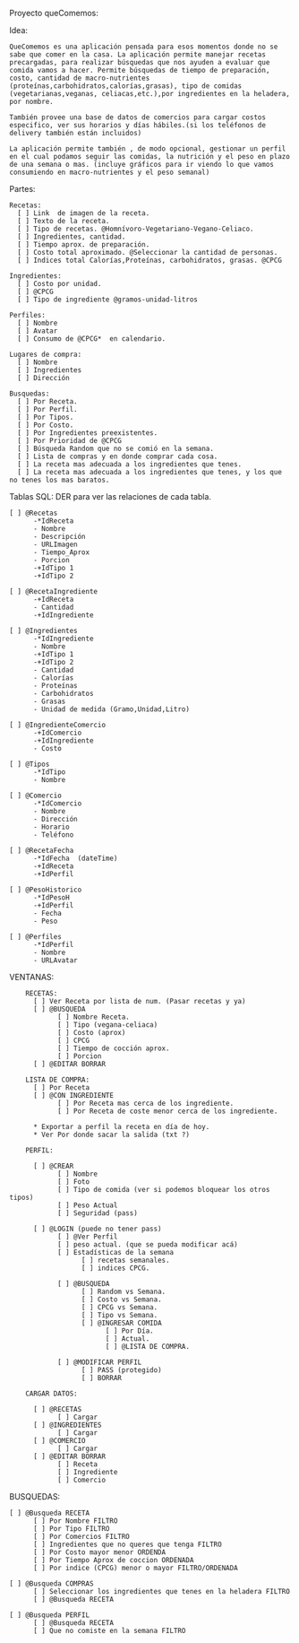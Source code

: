 Proyecto queComemos:

  Idea:

    QueComemos es una aplicación pensada para esos momentos donde no se sabe que comer en la casa. La aplicación permite manejar recetas precargadas, para realizar búsquedas que nos ayuden a evaluar que comida vamos a hacer. Permite búsquedas de tiempo de preparación, costo, cantidad de macro-nutrientes (proteínas,carbohidratos,calorías,grasas), tipo de comidas (vegetarianas,veganas, celiacas,etc.),por ingredientes en la heladera, por nombre.

    También provee una base de datos de comercios para cargar costos especifico, ver sus horarios y días hábiles.(si los teléfonos de delivery también están incluidos)

    La aplicación permite también , de modo opcional, gestionar un perfil en el cual podamos seguir las comidas, la nutrición y el peso en plazo de una semana o mas. (incluye gráficos para ir viendo lo que vamos consumiendo en macro-nutrientes y el peso semanal)



  Partes:

    Recetas:
      [ ] Link  de imagen de la receta.
      [ ] Texto de la receta.
      [ ] Tipo de recetas. @Homnívoro-Vegetariano-Vegano-Celiaco.
      [ ] Ingredientes, cantidad.
      [ ] Tiempo aprox. de preparación.
      [ ] Costo total aproximado. @Seleccionar la cantidad de personas.
      [ ] Indices total Calorías,Proteínas, carbohidratos, grasas. @CPCG 

    Ingredientes:
      [ ] Costo por unidad.
      [ ] @CPCG
      [ ] Tipo de ingrediente @gramos-unidad-litros

    Perfiles:
      [ ] Nombre
      [ ] Avatar
      [ ] Consumo de @CPCG*  en calendario.

    Lugares de compra:
      [ ] Nombre
      [ ] Ingredientes
      [ ] Dirección

    Busquedas:
      [ ] Por Receta.
      [ ] Por Perfil.
      [ ] Por Tipos.
      [ ] Por Costo.
      [ ] Por Ingredientes preexistentes.
      [ ] Por Prioridad de @CPCG
      [ ] Búsqueda Random que no se comió en la semana.
      [ ] Lista de compras y en donde comprar cada cosa.
      [ ] La receta mas adecuada a los ingredientes que tenes.
      [ ] La receta mas adecuada a los ingredientes que tenes, y los que no tenes los mas baratos.

  Tablas SQL:
    DER para ver las relaciones de cada tabla.

    [ ] @Recetas
          -*IdReceta
          - Nombre
          - Descripción
          - URLImagen
          - Tiempo_Aprox
          - Porcion
          -+IdTipo 1
          -+IdTipo 2

    [ ] @RecetaIngrediente
          -+IdReceta
          - Cantidad
          -+IdIngrediente

    [ ] @Ingredientes
          -*IdIngrediente
          - Nombre
          -+IdTipo 1
          -+IdTipo 2
          - Cantidad
          - Calorías
          - Proteínas
          - Carbohidratos
          - Grasas
          - Unidad de medida (Gramo,Unidad,Litro)
          
    [ ] @IngredienteComercio
          -+IdComercio
          -+IdIngrediente
          - Costo

    [ ] @Tipos
          -*IdTipo
          - Nombre

    [ ] @Comercio
          -*IdComercio
          - Nombre
          - Dirección
          - Horario
          - Teléfono

    [ ] @RecetaFecha
          -*IdFecha  (dateTime)
          -+IdReceta
          -+IdPerfil

    [ ] @PesoHistorico
          -*IdPesoH
          -+IdPerfil
          - Fecha
          - Peso

    [ ] @Perfiles
          -*IdPerfil
          - Nombre
          - URLAvatar


  VENTANAS:

        RECETAS:
          [ ] Ver Receta por lista de num. (Pasar recetas y ya)
          [ ] @BUSQUEDA
                [ ] Nombre Receta.
                [ ] Tipo (vegana-celiaca)
                [ ] Costo (aprox)
                [ ] CPCG
                [ ] Tiempo de cocción aprox.
                [ ] Porcion
          [ ] @EDITAR BORRAR

        LISTA DE COMPRA:
          [ ] Por Receta
          [ ] @CON INGREDIENTE
                [ ] Por Receta mas cerca de los ingrediente.
                [ ] Por Receta de coste menor cerca de los ingrediente.

          * Exportar a perfil la receta en día de hoy.
          * Ver Por donde sacar la salida (txt ?)

        PERFIL:

          [ ] @CREAR
                [ ] Nombre
                [ ] Foto
                [ ] Tipo de comida (ver si podemos bloquear los otros tipos)
                [ ] Peso Actual
                [ ] Seguridad (pass)

          [ ] @LOGIN (puede no tener pass)
                [ ] @Ver Perfil
                [ ] peso actual. (que se pueda modificar acá)
                [ ] Estadísticas de la semana
                      [ ] recetas semanales.
                      [ ] indices CPCG.

                [ ] @BUSQUEDA
                      [ ] Random vs Semana.
                      [ ] Costo vs Semana.
                      [ ] CPCG vs Semana.
                      [ ] Tipo vs Semana.
                      [ ] @INGRESAR COMIDA
                            [ ] Por Día.
                            [ ] Actual.
                            [ ] @LISTA DE COMPRA.

                [ ] @MODIFICAR PERFIL
                      [ ] PASS (protegido)
                      [ ] BORRAR

        CARGAR DATOS:

          [ ] @RECETAS
                [ ] Cargar
          [ ] @INGREDIENTES
                [ ] Cargar
          [ ] @COMERCIO
                [ ] Cargar
          [ ] @EDITAR BORRAR
                [ ] Receta
                [ ] Ingrediente
                [ ] Comercio


  BUSQUEDAS:

    [ ] @Busqueda RECETA
          [ ] Por Nombre FILTRO
          [ ] Por Tipo FILTRO
          [ ] Por Comercios FILTRO
          [ ] Ingredientes que no queres que tenga FILTRO
          [ ] Por Costo mayor menor ORDENDA
          [ ] Por Tiempo Aprox de coccion ORDENADA
          [ ] Por indice (CPCG) menor o mayor FILTRO/ORDENADA

    [ ] @Busqueda COMPRAS
          [ ] Seleccionar los ingredientes que tenes en la heladera FILTRO
          [ ] @Busqueda RECETA

    [ ] @Busqueda PERFIL
          [ ] @Busqueda RECETA
          [ ] Que no comiste en la semana FILTRO


 



   




       

